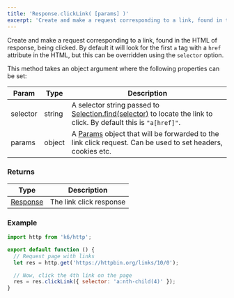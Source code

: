 ```yaml
---
title: 'Response.clickLink( [params] )'
excerpt: 'Create and make a request corresponding to a link, found in the HTML of response, being clicked.'
---
```


Create and make a request corresponding to a link, found in the HTML of response, being clicked. By default it will look for the first `a` tag with a `href` attribute in the HTML, but this can be overridden using the `selector` option.

This method takes an object argument where the following properties can be set:

| Param    | Type   | Description                                                                                                                                                                    |
| -------- | ------ | ------------------------------------------------------------------------------------------------------------------------------------------------------------------------------ |
| selector | string | A selector string passed to [Selection.find(selector)](/javascript-api/k6-html/selection/selection-find-selector) to locate the link to click. By default this is `"a[href]"`. |
| params   | object | A [Params](/javascript-api/k6-http/params) object that will be forwarded to the link click request. Can be used to set headers, cookies etc.                                   |

### Returns

| Type                                         | Description             |
| -------------------------------------------- | ----------------------- |
| [Response](/javascript-api/k6-http/response) | The link click response |

### Example

<CodeGroup labels={[]}>

```javascript
import http from 'k6/http';

export default function () {
  // Request page with links
  let res = http.get('https://httpbin.org/links/10/0');

  // Now, click the 4th link on the page
  res = res.clickLink({ selector: 'a:nth-child(4)' });
}
```

</CodeGroup>
